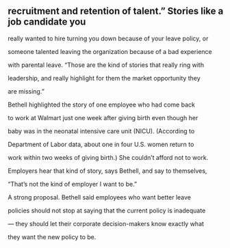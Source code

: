## recruitment and retention of talent.” Stories like a job candidate you

really wanted to hire turning you down because of your leave policy, or

someone talented leaving the organization because of a bad experience

with parental leave. “Those are the kind of stories that really ring with

leadership, and really highlight for them the market opportunity they

are missing.”

Bethell highlighted the story of one employee who had come back

to work at Walmart just one week after giving birth even though her

baby was in the neonatal intensive care unit (NICU). (According to

Department of Labor data, about one in four U.S. women return to

work within two weeks of giving birth.) She couldn’t afford not to work.

Employers hear that kind of story, says Bethell, and say to themselves,

“That’s not the kind of employer I want to be.”

A strong proposal. Bethell said employees who want better leave

policies should not stop at saying that the current policy is inadequate

— they should let their corporate decision-makers know exactly what

they want the new policy to be.